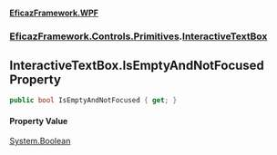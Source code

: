 #### [EficazFramework.WPF](EficazFrameworkWPF.md 'EficazFramework WPF')
### [EficazFramework.Controls.Primitives](EficazFrameworkWPF.md#EficazFramework.Controls.Primitives 'EficazFramework.Controls.Primitives').[InteractiveTextBox](EficazFramework.Controls.Primitives/InteractiveTextBox.md 'EficazFramework.Controls.Primitives.InteractiveTextBox')

## InteractiveTextBox.IsEmptyAndNotFocused Property

```csharp
public bool IsEmptyAndNotFocused { get; }
```

#### Property Value
[System.Boolean](https://docs.microsoft.com/en-us/dotnet/api/System.Boolean 'System.Boolean')